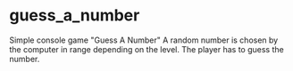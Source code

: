 # guess_a_number
 Simple console game "Guess A Number"
A random number is chosen by the computer in range depending on the level. The player has to guess the number.
